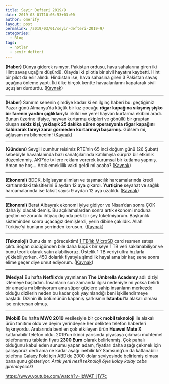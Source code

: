 ```yaml
---
title: Seyir Defteri 2019/9
date: 2019-03-01T10:05:53+03:00
author: omerify
layout: post
permalink: /2019/03/01/seyir-defteri-2019-9/
categories:
  - Blog
tags:
  - notlar
  - seyir defteri
---
```


**(Haber)** Dünya giderek ısınıyor. Pakistan ordusu, hava sahalarına giren iki Hint savaş uçağını düşürdü. Olayda iki pilotla bir sivil hayatını kaybetti. Hint bir pilot da esir alındı. Hindistan ise, hava sahasına giren 3 Pakistan savaş uçağına önleme yaptı. İki ülke birçok kentte havaalanlarını kapatarak sivil uçuşları durdurdu. (<a href="https://www.mynet.com/dunyanin-gozu-orada-hindistan-savas-ucagi-cammu-kesmir-de-dustu-110104958741" target="_blank" rel="noreferrer noopener nofollow">Kaynak</a>)

<hr />

**(Haber)** Sanırım senenin şimdiye kadar ki en ilginç haberi bu: geçtiğimiz Pazar günü Almanya’da küçük bir kız çocuğu **rögar kapağına sıkışmış şişko bir farenin yardım çığlıkları**yla irkildi ve yerel hayvan kurtarma ekibini aradı. Bunun üzerine itfaiye, hayvan kurtarma ekipleri ve gönüllü bir gruptan oluşan **sekiz kişi, yaklaşık 25 dakika süren operasyonla rögar kapağını kaldırarak fareyi zarar görmeden kurtarmayı başarmış**. Gülsem mi, ağlasam mı bilemedim! (<a href="https://twitter.com/sputnik_TR/status/1100739087512817665" target="_blank" rel="noreferrer noopener nofollow">Kaynak</a>)

<hr />

**(Gündem)** Sevgili cumhur reisimiz RTE’nin 65 inci doğum günü (26 Şubat) sebebiyle havaalanında bazı sanatçılarında katılımıyla sürpriz bir etkinlik düzenlenmiş. AKP’de tv lere reklam vererek kurumsal bir kutlama yapmış. Aman ne hoş… Artık emeklilik vakti geldi mi acaba? (<a href="https://www.ntv.com.tr/galeri/turkiye/cumhurbaskani-erdogana-surpriz-dogum-gunu,IN8l9QIZPU-i0z3u0LDUmw" target="_blank" rel="noreferrer noopener nofollow">Kaynak</a>)

<hr />

**(Ekonomi)** BDDK, bilgisayar alımları ve taşımacılık harcamalarında kredi kartlarındaki taksitlerini 6 aydan 12 aya çıkardı. **Yurtiçine** seyahat ve sağlık harcamalarında ise taksit sayısı 9 aydan 12 aya uzatıldı. (<a href="https://www.bddk.org.tr/ContentBddk/dokuman/duyuru_0698_01.pdf" target="_blank" rel="noreferrer noopener nofollow">Kaynak</a>)

<hr />

**(Ekonomi)** Berat Albayrak ekonomi iyiye gidiyor ve Nisan’dan sonra ÇOK daha iyi olacak demiş. Bu açıklamalardan sonra artık ekonomi moduna geçtim ve zorunlu ihtiyaç dışında pek bir şey tüketmiyorum. Başkanlık sisteminden sonra uçacağız demişlerdi, yerin dibine çakıldık. Allah Türkiye’yi bunların şerrinden korusun. (<a href="https://www.ntv.com.tr/ekonomi/albayraknisandan-sonra-turkiye-daha-iyi-bir-surece-girecek,jBeaKWc-8U-DbFg-dfJPkA" target="_blank" rel="noreferrer noopener nofollow">Kaynak</a>)

<hr />

**(Teknoloji)** Bunu da mı görecektim! <a href="https://www.sandisk.com/home/memory-cards/microsd-cards/extreme-microsd" target="_blank" rel="noreferrer noopener nofollow">1 TB’lık MicroSD</a> card resmen satışa çıktı. Soğan cücüğünden bile daha küçük bir şeye 1 TB veri saklanabiliyor ve bunu teorik olarak satın alabiliyoruz. Üstelik 1 TB veriyi ultra hızlarla yüklebiliyorken. 450 dolarlık fiyatıyla şimdilik hayal ama bir kaç sene sonra elime geçer diye umut ediyorum. (<a href="https://9to5toys.com/2019/02/25/sandisk-1tb-microsd-card/" target="_blank" rel="noreferrer noopener nofollow">Kaynak</a>)

<hr />

**(Medya)** Bu hafta **Netflix**‘de yayınlanan **The Umbrella Academy** adlı diziyi izlemeye başladım. İnsanların son zamanda ilgisi nedeniyle mi yoksa belirli bir amaçla mı bilmiyorum ama süper güçlere sahip insanların merkezde olduğu dizilerin neden bu kadar çok yayınlandığı beni işkillendirmeye başladı. Dizinin ilk bölümünün kapanış şarkısının **İstanbul**‘la alakalı olması ise enteresan olmuş.

<hr />

**(Mobil)** Bu hafta **MWC 2019** vesilesiyle bir çok **mobil teknoloji** ile alakalı ürün tanıtımı oldu ve deyim yerindeyse her delikten telefon haberleri fışkırıyordu. Aralarında beni en çok etkileyen ürün **Huawei Mate X** katlanabilir telefon oldu. 2019’un ikinci yarısında piyasaya çıkması muhtemel telefonumsu tabletin fiyatı **2300 Euro** olarak belirlenmiş. Çok pahalı olduğunu kabul eden sunumu yapan adam, fiyatları daha aşağı çekmek için çalışıyoruz dedi ama ne kadar aşağı inebilir ki? Samsung’un da katlanabilir telefonu <a href="https://www.youtube.com/watch?v=gS9CWfLg1zg" target="_blank" rel="noreferrer noopener nofollow">Galaxy Fold</a> için ABD’de 2000 dolar seviyesinde belirlemiş olması bana şunu gösteriyor: _Artık yeni nesil teknoloji öyle kolay kolay cebe giremeyecek!_

https://www.youtube.com/watch?v=lbWAT_j1Y7c